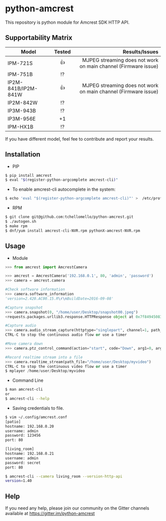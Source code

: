 # python-amcrest
This repository is python module for Amcrest SDK HTTP API.

## Supportability Matrix
| Model                   |     Tested    | Results/Issues  |
| ------------------------|:-------------:| -----:|
| IPM-721S                | :+1:          | MJPEG streaming does not work on main channel (Firmware issue) |
| IPM-751B                | :interrobang: |  |
| IP2M-841B/IP2M-841W     | :+1:          | MJPEG streaming does not work on main channel (Firmware issue) |
| IP2M-842W               | :interrobang: |  |
| IP3M-943B               | :interrobang: |  |
| IP3M-956E               | +1            |  |
| IPM-HX1B                | :interrobang: |  |

If you have different model, feel fee to contribute and report your results.

## Installation

- PIP

```bash
$ pip install amcrest
$ eval "$(register-python-argcomplete amcrest-cli)"
```

* To enable amcrest-cli autocomplete in the system:
```bash
$ echo 'eval "$(register-python-argcomplete amcrest-cli)"' >  /etc/profile.d/amcrest-cli-autocomplete.sh
```

- RPM
```bash
$ git clone git@github.com:tchellomello/python-amcrest.git
$ ./autogen.sh
$ make rpm
$ dnf/yum install amcrest-cli-NVR.rpm pythonX-amcrest-NVR.rpm
```

## Usage

- Module

```python
>>> from amcrest import AmcrestCamera

>>> amcrest = AmcrestCamera('192.168.0.1', 80, 'admin', 'password')
>>> camera = amcrest.camera

#Check software information
>>> camera.software_information
'version=2.420.AC00.15.R\r\nBuildDate=2016-09-08'

#Capture snapshot
>>> camera.snapshot(0, "/home/user/Desktop/snapshot00.jpeg")
<requests.packages.urllib3.response.HTTPResponse object at 0x7f84945083c8>

#Capture audio
>>> camera.audio_stream_capture(httptype="singlepart", channel=1, path_file="/home/user/Desktop/audio.aac")
CTRL-C to stop the continuous audio flow or use a timer

#Move camera down
>>> camera.ptz_control_command(action="start", code="Down", arg1=0, arg2=0, arg3=0)))

#Record realtime stream into a file
>>> camera.realtime_stream(path_file="/home/user/Desktop/myvideo")
CTRL-C to stop the continuous video flow or use a timer
$ mplayer /home/user/Desktop/myvideo
```

- Command Line
```bash
$ man amcrest-cli
or
$ amcrest-cli --help
```

* Saving credentials to file.
```bash
$ vim ~/.config/amcrest.conf
[patio]
hostname: 192.168.0.20
username: admin
password: 123456
port: 80

[living_room]
hostname: 192.168.0.21
username: admin
password: secret
port: 80

$ amcrest-cli --camera living_room --version-http-api
version=1.40
```
## Help
If you need any help, please join our community on the Gitter channels available at https://gitter.im/python-amcrest
